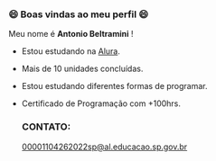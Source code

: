 ### 😄 Boas vindas ao meu perfil 😄

Meu nome é **Antonio Beltramini** !

- Estou estudando na [Alura](https://www.alura.com.br).
- Mais de 10 unidades concluídas.
- Estou estudando diferentes formas de programar.
- Certificado de Programação com +100hrs. 

  ### CONTATO:
  00001104262022sp@al.educacao.sp.gov.br
